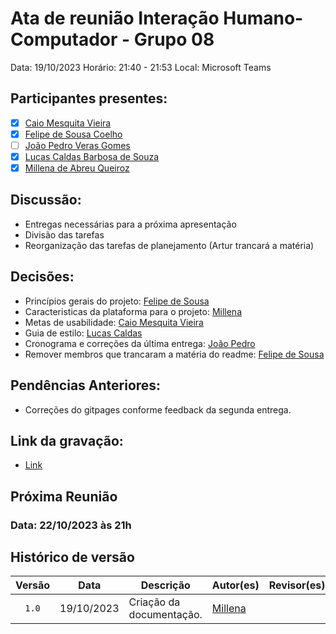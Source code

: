 # Ata de reunião Interação Humano-Computador - Grupo 08

Data: 19/10/2023
Horário: 21:40 - 21:53
Local: Microsoft Teams 

## Participantes presentes:

- [x] [Caio Mesquita Vieira](https://github.com/Caiomesvie)
- [x] [Felipe de Sousa Coelho](https://github.com/fsousac)
- [ ] [João Pedro Veras Gomes](https://github.com/JoosPerro)
- [x] [Lucas Caldas Barbosa de Souza](https://github.com/lucascaldasb)
- [x] [Millena de Abreu Queiroz](https://github.com/millenaqueiroz)

## Discussão:
- Entregas necessárias para a próxima apresentação
- Divisão das tarefas
- Reorganização das tarefas de planejamento (Artur trancará a matéria)

## Decisões:
- Princípios gerais do projeto: [Felipe de Sousa](https://github.com/fsousac)
- Caracteristicas da plataforma para o projeto: [Millena](https://github.com/millenaqueiroz)
- Metas de usabilidade: [Caio Mesquita Vieira](https://github.com/Caiomesvie)
- Guia de estilo: [Lucas Caldas](https://github.com/lucascaldasb)
- Cronograma e correções da última entrega: [João Pedro](https://github.com/JoosPerro)
- Remover membros que trancaram a matéria do readme: [Felipe de Sousa](https://github.com/fsousac)

## Pendências Anteriores:
- Correções do gitpages conforme feedback da segunda entrega.

## Link da gravação:
- [Link]()

## Próxima Reunião 
### Data: 22/10/2023 às 21h

## Histórico de versão

| Versão   | Data           | Descrição                                                                | Autor(es)                                        | Revisor(es)                                      |
| :------: | :------------: | ------------------------------------------------------------------------ | ------------------------------------------------ | ------------------------------------------------ |
| `1.0`    | 19/10/2023     | Criação da documentação.                                                 | [Millena](https://github.com/millenaqueiroz)     |              |

                                          

